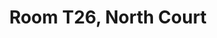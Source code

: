 ---
basin: 'No'
cudn: true
floor: Third
grade: 3
images:
- /room_database/images/noc/t26_1.jpg
- /room_database/images/noc/t26_2.jpg
living_room: 'No'
location: North Court
name: T26
network: Wireless Only
title: Room T26, North Court
---
